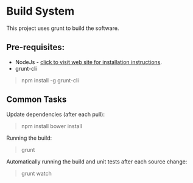 Build System
============

This project uses grunt to build the software.

Pre-requisites:
---------------

* NodeJs - [click to visit web site for installation instructions](http://nodejs.org).
* grunt-cli
> npm install -g grunt-cli

Common Tasks
------------

Update dependencies (after each pull):
> npm install
> bower install

Running the build:
> grunt

Automatically running the build and unit tests after each source change:
> grunt watch